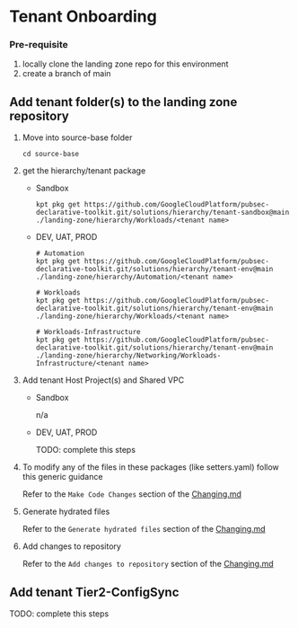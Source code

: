# Tenant Onboarding

### Pre-requisite
1. locally clone the landing zone repo for this environment
1. create a branch of main

## Add tenant folder(s) to the landing zone repository

1. Move into source-base folder
    ```
    cd source-base
    ```
1. get the hierarchy/tenant package
    - Sandbox
      ```
      kpt pkg get https://github.com/GoogleCloudPlatform/pubsec-declarative-toolkit.git/solutions/hierarchy/tenant-sandbox@main ./landing-zone/hierarchy/Workloads/<tenant name>
      ```

    - DEV, UAT, PROD
      ```
      # Automation
      kpt pkg get https://github.com/GoogleCloudPlatform/pubsec-declarative-toolkit.git/solutions/hierarchy/tenant-env@main ./landing-zone/hierarchy/Automation/<tenant name>

      # Workloads
      kpt pkg get https://github.com/GoogleCloudPlatform/pubsec-declarative-toolkit.git/solutions/hierarchy/tenant-env@main ./landing-zone/hierarchy/Workloads/<tenant name>

      # Workloads-Infrastructure
      kpt pkg get https://github.com/GoogleCloudPlatform/pubsec-declarative-toolkit.git/solutions/hierarchy/tenant-env@main ./landing-zone/hierarchy/Networking/Workloads-Infrastructure/<tenant name>
      ```

1. Add tenant Host Project(s) and Shared VPC
    - Sandbox
      
      n/a

    - DEV, UAT, PROD

       TODO: complete this steps

1. To modify any of the files in these packages (like setters.yaml) follow this generic guidance
  
    Refer to the `Make Code Changes` section of the [Changing.md](../Landing%20Zone%20Operations/Changing.md#Make%20code%20changes)

1. Generate hydrated files

    Refer to the `Generate hydrated files` section of the [Changing.md](../Landing%20Zone%20Operations/Changing.md#Generate%20hydrated%20files)

1. Add changes to repository
    
    Refer to the `Add changes to repository` section of the [Changing.md](../Landing%20Zone%20Operations/Changing.md#Add%20changes%20to%20repository)


## Add tenant Tier2-ConfigSync
TODO: complete this steps

